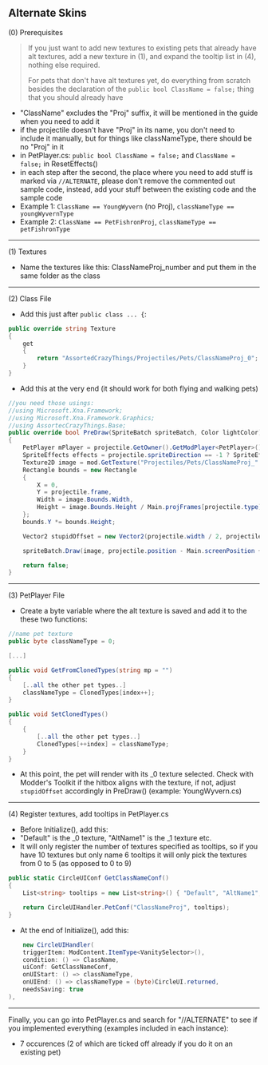 ## Alternate Skins

 (0) Prerequisites

>If you just want to add new textures to existing pets that already have alt textures,
>add a new texture in (1), and expand the tooltip list in (4), nothing else required.
>
>For pets that don't have alt textures yet, do everything from scratch besides the declaration of
>the `public bool ClassName = false;` thing that you should already have

* "ClassName" excludes the "Proj" suffix, it will be mentioned in the guide when you need to add it
* if the projectile doesn't have "Proj" in its name, you don't need to include it manually, but for things like
classNameType, there should be no "Proj" in it
* in PetPlayer.cs: `public bool ClassName = false;` and `ClassName = false;` in ResetEffects()
* in each step after the second, the place where you need to add stuff is marked via `//ALTERNATE`,
please don't remove the commented out sample code, instead, add your stuff between the existing code and the sample code
* Example 1: `ClassName == YoungWyvern` (no Proj), `classNameType == youngWyvernType`
* Example 2: `ClassName == PetFishronProj`, `classNameType == petFishronType`

***


 (1) Textures

* Name the textures like this: ClassNameProj_number and put them in the same folder as the class

***


 (2) Class File

* Add this just after `public class ... {`:

```csharp
public override string Texture
{
    get
    {
        return "AssortedCrazyThings/Projectiles/Pets/ClassNameProj_0";
    }
}
```
* Add this at the very end (it should work for both flying and walking pets)
```csharp
//you need those usings:
//using Microsoft.Xna.Framework;
//using Microsoft.Xna.Framework.Graphics;
//using AssortecCrazyThings.Base;
public override bool PreDraw(SpriteBatch spriteBatch, Color lightColor)
{
    PetPlayer mPlayer = projectile.GetOwner().GetModPlayer<PetPlayer>();
    SpriteEffects effects = projectile.spriteDirection == -1 ? SpriteEffects.FlipHorizontally : SpriteEffects.None;
    Texture2D image = mod.GetTexture("Projectiles/Pets/ClassNameProj_" + mPlayer.classNameType);
    Rectangle bounds = new Rectangle
    {
        X = 0,
        Y = projectile.frame,
        Width = image.Bounds.Width,
        Height = image.Bounds.Height / Main.projFrames[projectile.type]
    };
    bounds.Y *= bounds.Height;

    Vector2 stupidOffset = new Vector2(projectile.width / 2, projectile.height / 2 + projectile.gfxOffY);

    spriteBatch.Draw(image, projectile.position - Main.screenPosition + stupidOffset, bounds, lightColor, projectile.rotation, bounds.Size() / 2, projectile.scale, effects, 0f);

    return false;
}
```

***



 (3) PetPlayer File

* Create a byte variable where the alt texture is saved and add it to the these two functions:

```csharp
//name pet texture
public byte classNameType = 0;

[...]

public void GetFromClonedTypes(string mp = "")
{
    [..all the other pet types..]
    classNameType = ClonedTypes[index++];
}

public void SetClonedTypes()
{
	{
		[..all the other pet types..]
		ClonedTypes[++index] = classNameType;
	}
}
```

* At this point, the pet will render with its _0 texture selected.
Check with Modder's Toolkit if the hitbox aligns with the texture, if not,
adjust `stupidOffset` accordingly in PreDraw() (example: YoungWyvern.cs)


***


 (4) Register textures, add tooltips in PetPlayer.cs

* Before Initialize(), add this:
* "Default" is the \_0 texture, "AltName1" is the \_1 texture etc.
* It will only register the number of textures specified as tooltips,
so if you have 10 textures but only name 6 tooltips it will only pick the textures from 0 to 5 (as opposed to 0 to 9)
```csharp
public static CircleUIConf GetClassNameConf()
{
    List<string> tooltips = new List<string>() { "Default", "AltName1", "AltName2" };

    return CircleUIHandler.PetConf("ClassNameProj", tooltips);
}
```
* At the end of Initialize(), add this:

```csharp
    new CircleUIHandler(
    triggerItem: ModContent.ItemType<VanitySelector>(),
    condition: () => ClassName,
    uiConf: GetClassNameConf,
    onUIStart: () => classNameType,
    onUIEnd: () => classNameType = (byte)CircleUI.returned,
    needsSaving: true
),
```

***


Finally, you can go into PetPlayer.cs and search for "//ALTERNATE" to see if you implemented everything (examples included in each instance):
 * 7 occurences (2 of which are ticked off already if you do it on an existing pet)
 